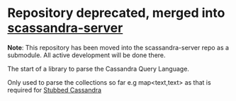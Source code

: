 # Repository deprecated, merged into [scassandra-server](https://github.com/scassandra/scassandra-server/tree/master/cql-antlr)

**Note**: This repository has been moved into the scassandra-server repo as a submodule.  All active development will be done there.

The start of a library to parse the Cassandra Query Language. 

Only used to parse the collections so far e.g map<text,text> as that is required for [Stubbed Cassandra](scassandra.org)

